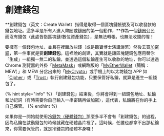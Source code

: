 # 創建錢包

**創建錢包（英文：Create Wallet）指得是取得一個區塊鏈帳號及可以收發款的錢包地址。這多半是所有人進入幣圈或鏈圈的第一個動作，**作為一個[鏈圈](../../../quan.md)公民而沒有錢包（此處皆指區塊鏈/數位資產錢包），是無法轉帳，也無法收錢的喔！

要擁有一個錢包地址，並且在裡面放些錢（或是聽寶博士演講灑幣）然後去買[加密貓](../../../qu-zhong-xin-hua-yong-dapp/cang-collectibles/jia-mi-cryptokitties.md)，第一件事就是要**創建錢包**。這裡說的創建，其實就是讓區塊鏈錢包應用替你「生成」一組獨一無二的私鑰，並透過這個私鑰產生可以收款的地址，你可以透過 Chrome 瀏覽器的外掛「[MetaMask](../../../untitled/metamask.md)」或網路版的「[MyEtherWallet](myetherwallet.md)（簡稱：MEW）」和 MEW 分岔出來的「[MyCrypto](https://mycrypto.com/)」或手機上的以太坊錢包 APP 如「[Cipher](../../../untitled/cipher.md)」或「[Trust](../../../untitled/trust-wallet.md)」執行創建錢包功能，只要保管好私鑰，就算是產生一組錢包了。

{% hint style="info" %}
「創建錢包」結束後，你將會得到一組錢包地址、私鑰和助記詞（有時需要你自己輸入一串密碼再做加密），這代表，私鑰將在你的手上自己保管。
{% endhint %}

如果你是一開始就使用[冷錢包（硬體錢包）](../../../cold-wallet/)那麼多半不會有「創建錢包」的過程，因為私鑰在啟動錢包的時候就藏在硬體晶片裡了。這時候，任誰也都拿不出那私鑰來，你需要保管的，就是冷錢包的硬體本身囉！

